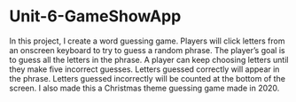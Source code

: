 # Unit-6-GameShowApp
 
In this project, I create a word guessing game. Players will click letters from an onscreen keyboard to try to guess a random phrase. The player’s goal is to guess all the letters in the phrase. A player can keep choosing letters until they make five incorrect guesses. Letters guessed correctly will appear in the phrase. Letters guessed incorrectly will be counted at the bottom of the screen. I also made this a Christmas theme guessing game made in 2020.